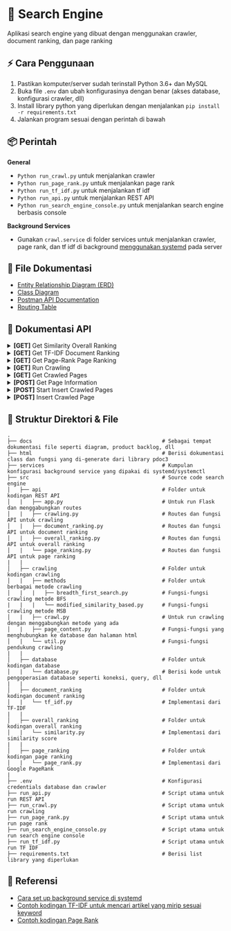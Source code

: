 # :beginner: Search Engine

Aplikasi search engine yang dibuat dengan menggunakan crawler, document ranking, dan page ranking

## :zap: Cara Penggunaan

1. Pastikan komputer/server sudah terinstall Python 3.6+ dan MySQL
2. Buka file `.env` dan ubah konfigurasinya dengan benar (akses database, konfigurasi crawler, dll)
3. Install library python yang diperlukan dengan menjalankan `pip install -r requirements.txt`
4. Jalankan program sesuai dengan perintah di bawah

## :package: Perintah

**General**

- `Python run_crawl.py` untuk menjalankan crawler
- `Python run_page_rank.py` untuk menjalankan page rank
- `Python run_tf_idf.py` untuk menjalankan tf idf
- `Python run_api.py` untuk menjalankan REST API
- `Python run_search_engine_console.py` untuk menjalankan search engine berbasis console

**Background Services**

- Gunakan `crawl.service` di folder services untuk menjalankan crawler, page rank, dan tf idf di background [menggunakan systemd](https://medium.com/codex/setup-a-python-script-as-a-service-through-systemctl-systemd-f0cc55a42267) pada server

## :notebook: File Dokumentasi

- [Entity Relationship Diagram (ERD)](https://dbdiagram.io/d/62622c031072ae0b6acb52f0)
- [Class Diagram](docs/class_diagram_simplified.png)
- [Postman API Documentation](https://documenter.getpostman.com/view/11687432/2s8YerLWtg)
- [Routing Table](docs/routing_table.png)

## :wrench: Dokumentasi API

<details>
<summary><b>[GET]</b> Get Similarity Overall Ranking</summary>

- **URL**: `/api/v1.0/overall_ranking/similarity?keyword=barcelona&sort=similarity&start=0&length=10`

- **Params Detail**: sort options: `similarity`, `tfidf`, or `pagerank`. start and length are optional.

- **Method**: `GET`

- **Response**:

```json
{
  "data": [
    {
      "id_page": 5,
      "pagerank_score": 0.05263157894736842,
      "similarity_score": 0.49220540497550275,
      "tfidf_total": 0.06595637671355718,
      "url": "https://20.detik.com/live"
    },
    {
      "id_page": 1,
      "pagerank_score": 0.05263157894736842,
      "similarity_score": 0.45263157894736844,
      "tfidf_total": 0.0,
      "url": "https://detik.com"
    }
  ],
  "message": "Sukses",
  "ok": true
}
```

</details>

<details>
<summary><b>[GET]</b> Get TF-IDF Document Ranking</summary>

- **URL**: `/api/v1.0/document_ranking/tf_idf?keyword=barcelona&start=0&length=10`

- **Params Detail**: start and length are optional.

- **Method**: `GET`

- **Response**:

```json
{
  "data": [
    {
      "id_tfidf": 18,
      "keyword": "klub barcelona",
      "tfidf_total": 0.9,
      "url": "https://detik.com/barcelona"
    },
    {
      "id_tfidf": 19,
      "keyword": "klub barcelona",
      "tfidf_total": 0.8,
      "url": "https://www.detik.com/?tagfrom=klub"
    }
  ],
  "message": "Sukses",
  "ok": true
}
```

</details>

<details>
<summary><b>[GET]</b> Get Page-Rank Page Ranking</summary>

- **URL**: `/api/v1.0/page_ranking/page_rank?start=0&length=10`

- **Params Detail**: start and length are optional.

- **Method**: `GET`

- **Response**:

```json
{
  "data": [
    {
      "id_pagerank": 7,
      "pagerank_score": 0.006093279237620995,
      "url": "https://news.detik.com"
    },
    {
      "id_pagerank": 15,
      "pagerank_score": 0.005689670500678926,
      "url": "https://news.detik.com/x"
    }
  ],
  "message": "Sukses",
  "ok": true
}
```

</details>

<details>
<summary><b>[GET]</b> Run Crawling</summary>

- **URL**: `/api/v1.0/crawling/crawl?duration=10`

- **Method**: `GET`

- **Response**:

```json
{
  "message": "Sukses",
  "ok": true
}
```

</details>

<details>
<summary><b>[GET]</b> Get Crawled Pages</summary>

- **URL**: `/api/v1.0/crawling/pages?start=0&length=10`

- **Params Detail**: start and length are optional.

- **Method**: `GET`

- **Response**:

```json
{
  "data": [
    {
      "content_text": "",
      "crawl_id": 1,
      "created_at": "2022-09-29 19:39:13",
      "description": "Indeks berita terkini dan terbaru hari ini dari peristiwa, kecelakaan, kriminal, hukum, berita unik, Politik, dan liputan khusus di Indonesia dan Internasional",
      "duration_crawl": "0:00:03",
      "hot_url": 0,
      "html5": 1,
      "id_information": 1,
      "keywords": "berita hari ini, berita terkini, berita terbaru, info berita, peristiwa, kecelakaan, kriminal, hukum, berita unik, Politik, liputan khusus, Indonesia, Internasional",
      "model_crawl": "BFS crawling",
      "size_bytes": 252595,
      "title": "detikcom - Informasi Berita Terkini dan Terbaru Hari Ini",
      "url": "https://detik.com"
    },
    {
      "content_text": "",
      "crawl_id": 1,
      "created_at": "2022-09-29 19:39:16",
      "description": "Indeks berita terkini dan terbaru hari ini dari peristiwa, kecelakaan, kriminal, hukum, berita unik, Politik, dan liputan khusus di Indonesia dan Internasional",
      "duration_crawl": "0:00:02",
      "hot_url": 0,
      "html5": 1,
      "id_information": 2,
      "keywords": "berita hari ini, berita terkini, berita terbaru, info berita, peristiwa, kecelakaan, kriminal, hukum, berita unik, Politik, liputan khusus, Indonesia, Internasional",
      "model_crawl": "BFS crawling",
      "size_bytes": 252607,
      "title": "detikcom - Informasi Berita Terkini dan Terbaru Hari Ini",
      "url": "https://www.detik.com/?tagfrom=framebar"
    }
  ],
  "message": "Sukses",
  "ok": true
}
```

</details>

<details>
<summary><b>[POST]</b> Get Page Information</summary>

- **URL**: `/api/v1.0/crawling/page_information`

- **Method**: `POST`

- **Request Payload**:

```json
{
  "id_pages": [1]
}
```

- **Response**:

```json
{
  "data": [
    {
      "content_text": "",
      "crawl_id": 2,
      "created_at": "2022-10-06 06:47:17",
      "description": "Indeks berita terkini dan terbaru hari ini dari peristiwa, kecelakaan, kriminal, hukum, berita unik, Politik, dan liputan khusus di Indonesia dan Internasional",
      "duration_crawl": "0:00:00",
      "hot_url": 0,
      "html5": 1,
      "id_page": 1,
      "keywords": "berita hari ini, berita terkini, berita terbaru, info berita, peristiwa, kecelakaan, kriminal, hukum, berita unik, Politik, liputan khusus, Indonesia, Internasional",
      "model_crawl": "BFS crawling",
      "size_bytes": 244796,
      "title": "detikcom - Informasi Berita Terkini dan Terbaru Hari Ini",
      "url": "https://detik.com"
    }
  ],
  "message": "Sukses",
  "ok": true
}
```

</details>

<details>
<summary><b>[POST]</b> Start Insert Crawled Pages</summary>

- **URL**: `/api/v1.0/crawling/start_insert`

- **Method**: `POST`

- **Request Payload**:

```json
{
  "start_urls": "https://www.indosport.com https://detik.com https://www.curiouscuisiniere.com",
  "keyword": "",
  "duration_crawl": 28800
}
```

- **Response**:

```json
{
  "data": {
    "id_crawling": 6
  },
  "message": "Sukses",
  "ok": true
}
```

</details>

<details>
<summary><b>[POST]</b> Insert Crawled Page</summary>

- **URL**: `/api/v1.0/crawling/insert_page`

- **Method**: `POST`

- **Request Payload**:

```json
{
  "page_information": {
    "crawl_id": 3,
    "url": "https://www.indosport.com",
    "html5": 0,
    "title": "INDOSPORT - Berita Olahraga Terkini dan Sepak Bola Indonesia",
    "description": "INDOSPORT.com – Portal Berita Olahraga dan Sepakbola. Menyajikan berita bola terkini, hasil pertandingan, prediksi dan jadwal pertandingan, Liga 1, Liga Inggris, Liga Spanyol, Liga Italia, Liga Champions.",
    "keywords": "Jadwal Pertandingan, Hasil Pertandingan, Klasemen, Prediksi Pertandingan, Liga 1, Liga Inggris, Sepakbola, Liga Champions, Liga Spanyol, Liga Italia, Badminton, Bulutangkis, Link Live Streaming, MotoGP, Berita Sepakbola, Piala Dunia, Tempat Olahraga, Olahraga, Berita Bola, Esport, Basketball.",
    "content_text": "Jumat,19 Agustus 2022 21:05 WIB 3 Bintang Murah dengan Statistik Lebih Mentereng dari Casemiro yang Bisa Dilirik Man United Jumat,19 Agustus 2022 19:32 WIB 4 Kali Dipecat Termasuk saat Latih Timnas Indonesia,Mampukah Luis Milla Bawa Persib Berprestasi? Jumat,19 Agustus 2022 18:42 WIB Resmi Latih Persib,Ini 3 Prestasi Mentereng Luis 13:45 WIB Potret Kemenangan Dramatis PSM Makassar Atas RANS Nusantara di Liga 1 Liga Indonesia |  Minggu,24 Juli 2022 21:13 WIB Kemegahan dan Fasilitas Mewah Stadion JIS di Hari Launching       Tentang Indosport Redaksi Karir Pedoman Media Siber SOP Perlindungan Wartawan Iklan & Kerjasama RSS Copyright © 2012 - 2022 INDOSPORT. All rights reserved",
    "hot_url": 0,
    "size_bytes": 121345,
    "model_crawl": "BFS Crawling",
    "duration_crawl": 28800
  },
  "page_forms": [
    {
      "url": "https://www.indosport.com",
      "form": "<form action='https://www.indosport.com/search' method='get'></form>"
    },
    {
      "url": "https://www.indosport.com",
      "form": "<form action='https://www.indosport.com/searchv2' method='post'></form>"
    }
  ],
  "page_images": [
    {
      "url": "https://www.indosport.com",
      "image": "<img alt='' height='1' src='https://certify.alexametrics.com/atrk.gif?account=/HVtm1akKd607i' style='display:none' width='1'/>"
    },
    {
      "url": "https://www.indosport.com",
      "image": "<img alt='' height='1' src='https://sb.scorecardresearch.com/blabla.jpeg' style='display:none' width='1'/>"
    }
  ],
  "page_linking": [
    {
      "crawl_id": 3,
      "url": "https://www.indosport.com",
      "outgoing_link": "https://www.indosport.com/sepakbola"
    },
    {
      "crawl_id": 1,
      "url": "https://www.indosport.com",
      "outgoing_link": "https://www.indosport.com/liga-spanyol"
    }
  ],
  "page_list": [
    {
      "url": "https://www.indosport.com",
      "list": "<li class='bc_home'><a href='https://www.indosport.com'><i class='sprite sprite-mobile sprite-icon_home icon-sidebar'></i></li>"
    },
    {
      "url": "https://www.indosport.com",
      "list": "<li class='bc_home'><a href='https://www.indosport.com'><i class='sprite sprite-mobile sprite-icon_home icon-sidebar'></i></li>"
    }
  ],
  "page_scripts": [
    {
      "url": "https://www.indosport.com",
      "script": "<script type='text/javascript'>window.ga=window.ga||function(){(ga.q=ga.q||[]).push(arguments)};ga.l=+new Date;</script>"
    },
    {
      "url": "https://www.indosport.com",
      "script": "<script type='text/javascript'>window.ga=window.bc||function(){(ga.q=ga.q||[]).push(arguments)};ga.l=+new Date;</script>"
    }
  ],
  "page_styles": [
    {
      "url": "https://www.indosport.com",
      "style": "<style>.bn_skin{z-index: 2 !important;}</style>"
    },
    {
      "url": "https://www.indosport.com",
      "style": "<style>.bn_skin{z-index: 115 !important;}</style>"
    }
  ],
  "page_tables": [
    {
      "url": "https://www.indosport.com",
      "table_str": "<table class='table'><thead><tr><th class='waktu'>Waktu</th><th class='pertandingan'>Pertandingan</th><th class='tv'>Live TV</th></tr></thead><tbody></tr></tbody></table>"
    },
    {
      "url": "https://www.indosport.com",
      "table_str": "<table class='table'><thead><tr><th class='waktu'>Waktu</th><th class='pertandingan'>Pertandingan</th><th class='tv'>Live TV</th></tr></thead><tbody></tr></tbody></table>"
    }
  ]
}
```

- **Response**:

```json
{
  "message": "Sukses",
  "ok": true
}
```

</details>

## :file_folder: Struktur Direktori & File

    .
    ├── docs                                          # Sebagai tempat dokumentasi file seperti diagram, product backlog, dll
    ├── html                                          # Berisi dokumentasi class dan fungsi yang di-generate dari library pdoc3
    ├── services                                      # Kumpulan konfigurasi background service yang dipakai di systemd/systemctl
    ├── src                                           # Source code search engine
    │   ├── api                                       # Folder untuk kodingan REST API
    │   |   ├── app.py                                # Untuk run Flask dan menggabungkan routes
    │   |   ├── crawling.py                           # Routes dan fungsi API untuk crawling
    │   |   ├── document_ranking.py                   # Routes dan fungsi API untuk document ranking
    │   |   ├── overall_ranking.py                    # Routes dan fungsi API untuk overall ranking
    │   |   └── page_ranking.py                       # Routes dan fungsi API untuk page ranking
    |   |
    │   ├── crawling                                  # Folder untuk kodingan crawling
    │   |   ├── methods                               # Folder untuk berbagai metode crawling
    │   |   |   ├── breadth_first_search.py           # Fungsi-fungsi crawling metode BFS
    |   |   |   └── modified_similarity_based.py      # Fungsi-fungsi crawling metode MSB
    │   |   ├── crawl.py                              # Untuk run crawling dengan menggabungkan metode yang ada
    │   |   ├── page_content.py                       # Fungsi-fungsi yang menghubungkan ke database dan halaman html
    │   |   └── util.py                               # Fungsi-fungsi pendukung crawling
    |   |
    │   ├── database                                  # Folder untuk kodingan database
    │   |   └── database.py                           # Berisi kode untuk pengoperasian database seperti koneksi, query, dll
    |   |
    │   ├── document_ranking                          # Folder untuk kodingan document ranking
    │   |   └── tf_idf.py                             # Implementasi dari TF-IDF
    |   |
    │   ├── overall_ranking                           # Folder untuk kodingan overall ranking
    │   |   └── similarity.py                         # Implementasi dari similarity score
    |   |
    │   ├── page_ranking                              # Folder untuk kodingan page ranking
    │   |   └── page_rank.py                          # Implementasi dari Google PageRank
    |
    ├── .env                                          # Konfigurasi credentials database dan crawler
    ├── run_api.py                                    # Script utama untuk run REST API
    ├── run_crawl.py                                  # Script utama untuk run crawling
    ├── run_page_rank.py                              # Script utama untuk run page rank
    ├── run_search_engine_console.py                  # Script utama untuk run search engine console
    ├── run_tf_idf.py                                 # Script utama untuk run TF IDF
    ├── requirements.txt                              # Berisi list library yang diperlukan

## :page_facing_up: Referensi

- [Cara set up background service di systemd](https://medium.com/codex/setup-a-python-script-as-a-service-through-systemctl-systemd-f0cc55a42267)
- [Contoh kodingan TF-IDF untuk mencari artikel yang mirip sesuai keyword](https://www.kaggle.com/code/yclaudel/find-similar-articles-with-tf-idf)
- [Contoh kodingan Page Rank](https://github.com/nicholaskajoh/devsearch/blob/f6d51fc478e5bae68e4ba32f3299ab20c0ffa033/devsearch/pagerank.py)
